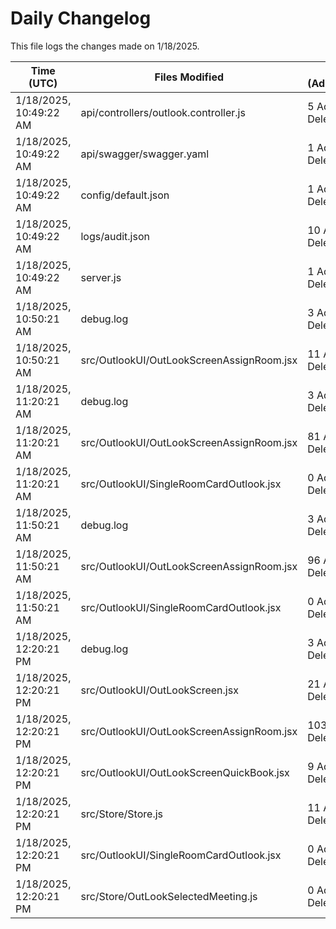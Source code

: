 # Daily Changelog

This file logs the changes made on 1/18/2025.

| Time (UTC)             | Files Modified                    | Changes (Addition/Deletion) |
|------------------------|-----------------------------------|-----------------------------|
| 1/18/2025, 10:49:22 AM | api/controllers/outlook.controller.js | 5 Additions & 5 Deletions |
| 1/18/2025, 10:49:22 AM | api/swagger/swagger.yaml | 1 Additions & 1 Deletions |
| 1/18/2025, 10:49:22 AM | config/default.json | 1 Additions & 1 Deletions |
| 1/18/2025, 10:49:22 AM | logs/audit.json | 10 Additions & 10 Deletions |
| 1/18/2025, 10:49:22 AM | server.js | 1 Additions & 1 Deletions |
| 1/18/2025, 10:50:21 AM | debug.log | 3 Additions & 0 Deletions|
| 1/18/2025, 10:50:21 AM | src/OutlookUI/OutLookScreenAssignRoom.jsx | 11 Additions & 19 Deletions|
| 1/18/2025, 11:20:21 AM | debug.log | 3 Additions & 0 Deletions|
| 1/18/2025, 11:20:21 AM | src/OutlookUI/OutLookScreenAssignRoom.jsx | 81 Additions & 53 Deletions|
| 1/18/2025, 11:20:21 AM | src/OutlookUI/SingleRoomCardOutlook.jsx | 0 Additions & 0 Deletions|
| 1/18/2025, 11:50:21 AM | debug.log | 3 Additions & 0 Deletions|
| 1/18/2025, 11:50:21 AM | src/OutlookUI/OutLookScreenAssignRoom.jsx | 96 Additions & 54 Deletions|
| 1/18/2025, 11:50:21 AM | src/OutlookUI/SingleRoomCardOutlook.jsx | 0 Additions & 0 Deletions|
| 1/18/2025, 12:20:21 PM | debug.log | 3 Additions & 0 Deletions|
| 1/18/2025, 12:20:21 PM | src/OutlookUI/OutLookScreen.jsx | 21 Additions & 17 Deletions|
| 1/18/2025, 12:20:21 PM | src/OutlookUI/OutLookScreenAssignRoom.jsx | 103 Additions & 56 Deletions|
| 1/18/2025, 12:20:21 PM | src/OutlookUI/OutLookScreenQuickBook.jsx | 9 Additions & 3 Deletions|
| 1/18/2025, 12:20:21 PM | src/Store/Store.js | 11 Additions & 11 Deletions|
| 1/18/2025, 12:20:21 PM | src/OutlookUI/SingleRoomCardOutlook.jsx | 0 Additions & 0 Deletions|
| 1/18/2025, 12:20:21 PM | src/Store/OutLookSelectedMeeting.js | 0 Additions & 0 Deletions|
